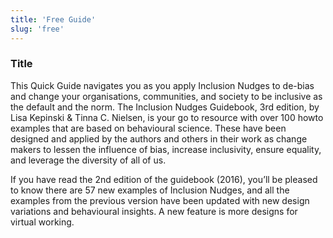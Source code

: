 ```yaml
---
title: 'Free Guide'
slug: 'free'
---
```

### Title

This Quick Guide navigates you as you apply Inclusion Nudges to de-bias and change your organisations, communities, and society to be inclusive as the default and the norm. The Inclusion Nudges Guidebook, 3rd edition, by Lisa Kepinski & Tinna C. Nielsen, is your go to resource with over 100 howto examples that are based on behavioural science. These have been designed and applied by the authors and others in their work as change makers to lessen the influence of bias, increase inclusivity, ensure equality, and leverage the diversity of all of us.

If you have read the 2nd edition of the guidebook (2016), you’ll be pleased to know there are 57 new examples of Inclusion Nudges, and all the examples from the previous version have been updated with new design variations and behavioural insights. A new feature is more designs for virtual working.

